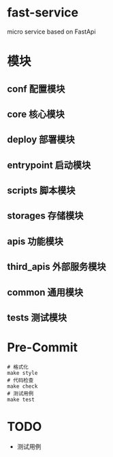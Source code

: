 # fast-service
micro service based on FastApi

# 模块
## conf 配置模块
## core 核心模块
## deploy 部署模块
## entrypoint 启动模块
## scripts 脚本模块
## storages 存储模块
## apis 功能模块
## third_apis 外部服务模块
## common 通用模块
## tests 测试模块

# Pre-Commit
```shell
# 格式化
make style
# 代码检查
make check
# 测试用例
make test
```

# TODO
- 测试用例

